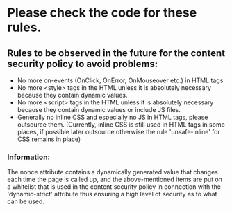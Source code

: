 # Please check the code for these rules.

## Rules to be observed in the future for the content security policy to avoid problems:

- No more on-events (OnClick, OnError, OnMouseover etc.) in HTML tags
- No more \<style> tags in the HTML unless it is absolutely necessary because they contain dynamic values.
- No more \<script> tags in the HTML unless it is absolutely necessary because they contain dynamic values ​​or include JS files.
- Generally no inline CSS and especially no JS in HTML tags, please outsource them. (Currently, inline CSS is still used in HTML tags in some places, if possible later outsource otherwise the rule 'unsafe-inline' for CSS remains in place)

### Information:

The nonce attribute contains a dynamically generated value that changes each time the page is called up, and the above-mentioned items are put on a whitelist that is used in the content security policy in connection with the 'dynamic-strict' attribute thus ensuring a high level of security as to what can be used.
